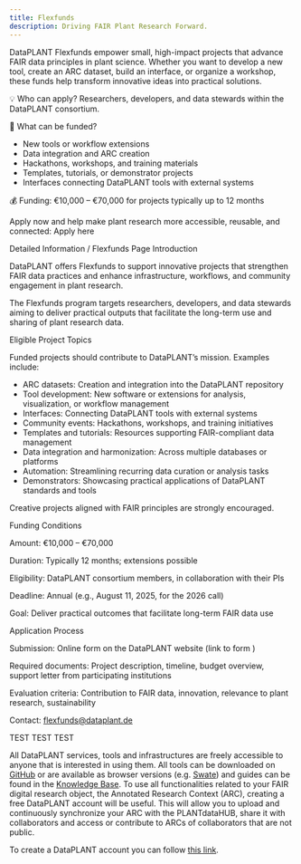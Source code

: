 ```yaml
---
title: Flexfunds
description: Driving FAIR Plant Research Forward.
---
```


DataPLANT Flexfunds empower small, high-impact projects that advance FAIR data principles in plant science. Whether you want to develop a new tool, create an ARC dataset, build an interface, or organize a workshop, these funds help transform innovative ideas into practical solutions.

💡 Who can apply?
Researchers, developers, and data stewards within the DataPLANT consortium.

📌 What can be funded?

* New tools or workflow extensions
* Data integration and ARC creation
* Hackathons, workshops, and training materials
* Templates, tutorials, or demonstrator projects
* Interfaces connecting DataPLANT tools with external systems

💰 Funding: €10,000 – €70,000 for projects typically up to 12 months

Apply now and help make plant research more accessible, reusable, and connected: Apply here

Detailed Information / Flexfunds Page
Introduction

DataPLANT offers Flexfunds to support innovative projects that strengthen FAIR data practices and enhance infrastructure, workflows, and community engagement in plant research.

The Flexfunds program targets researchers, developers, and data stewards aiming to deliver practical outputs that facilitate the long-term use and sharing of plant research data.

Eligible Project Topics

Funded projects should contribute to DataPLANT’s mission. Examples include:

* ARC datasets: Creation and integration into the DataPLANT repository
* Tool development: New software or extensions for analysis, visualization, or workflow management
* Interfaces: Connecting DataPLANT tools with external systems
* Community events: Hackathons, workshops, and training initiatives
* Templates and tutorials: Resources supporting FAIR-compliant data management
* Data integration and harmonization: Across multiple databases or platforms
* Automation: Streamlining recurring data curation or analysis tasks
* Demonstrators: Showcasing practical applications of DataPLANT standards and tools

Creative projects aligned with FAIR principles are strongly encouraged.

Funding Conditions

Amount: €10,000 – €70,000

Duration: Typically 12 months; extensions possible

Eligibility: DataPLANT consortium members, in collaboration with their PIs

Deadline: Annual (e.g., August 11, 2025, for the 2026 call)

Goal: Deliver practical outcomes that facilitate long-term FAIR data use

Application Process

Submission: Online form on the DataPLANT website (link to form
)

Required documents: Project description, timeline, budget overview, support letter from participating institutions

Evaluation criteria: Contribution to FAIR data, innovation, relevance to plant research, sustainability

Contact: flexfunds@dataplant.de

TEST TEST TEST 

All DataPLANT services, tools and infrastructures are freely accessible to anyone that is interested in using them.
All tools can be downloaded on [GitHub](https://github.com/nfdi4plants) or are available as browser versions (e.g. [Swate](https://swate-alpha.nfdi4plants.org)) and guides can be found in the [Knowledge Base](https://nfdi4plants.org/nfdi4plants.knowledgebase/index.html).
To use all functionalities related to your FAIR digital research object, the Annotated Research Context (ARC), creating a free DataPLANT account will be useful.
This will allow you to upload and continuously synchronize your ARC with the PLANTdataHUB, share it with collaborators and access or contribute to ARCs of collaborators that are not public.

To create a DataPLANT account you can follow [this link](https://register.nfdi4plants.org).